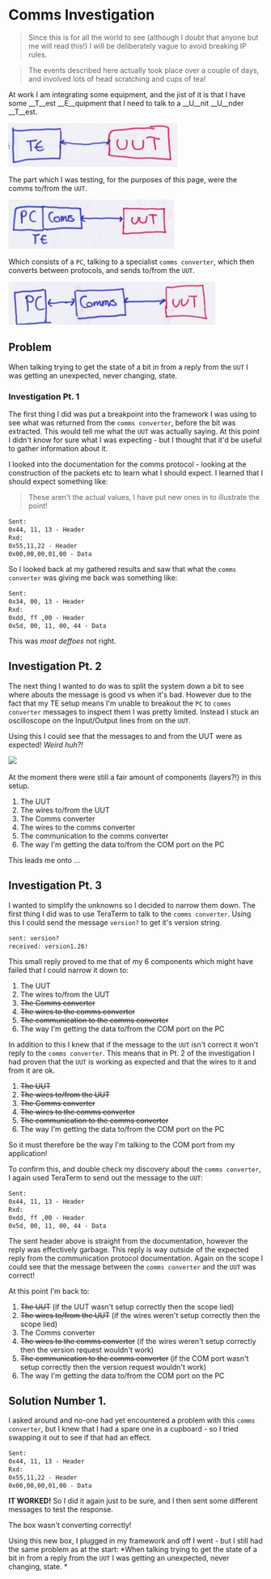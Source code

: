 # Comms Investigation

> Since this is for all the world to see (although I doubt that anyone but me will read this!) I will be deliberately vague to avoid breaking IP rules.

> The events described here actually took place over a couple of days, and involved lots of head scratching and cups of tea!

At work I am integrating some equipment, and the jist of it is that I have some __T__est __E__quipment that I need to talk to a __U__nit __U__nder __T__est.

<img src="overview_blck.jpg">

The part which I was testing, for the purposes of this page, were the comms to/from the `UUT`.

<img src="comms_blck1.jpg">

Which consists of a `PC`, talking to a specialist `comms converter`, which then converts between protocols, and sends to/from the `UUT`.

<img src="comms_blck2.jpg">

## Problem 

When talking trying to get the state of a bit in from a reply from the `UUT` I was getting an unexpected, never changing, state. 

### Investigation Pt. 1

The first thing I did was put a breakpoint into the framework I was using to see what was returned from the `comms converter`, before the bit was extracted. This would tell me what the `UUT` was actually saying. At this point I didn't know for sure what I was expecting - but I thought that it'd be useful to gather information about it. 

I looked into the documentation for the comms protocol - looking at the construction of the packets etc to learn what I should expect. I learned that I should expect something like:

> These aren't the actual values, I have put new ones in to illustrate the point!

```
Sent:
0x44, 11, 13 - Header
Rxd:
0x55,11,22 - Header
0x00,00,00,01,00 - Data
```

So I looked back at my gathered results and saw that what the `comms converter` was giving me back was something like:

```
Sent:
0x34, 00, 13 - Header
Rxd:
0xdd, ff ,00 - Header
0x5d, 00, 11, 00, 44 - Data
```

This was *most deffoes* not right. 

## Investigation Pt. 2

The next thing I wanted to do was to split the system down a bit to see where abouts the message is good vs when it's bad. However due to the fact that my TE setup means I'm unable to breakout the `PC` to `comms converter` messages to inspect them I was pretty limited. Instead I stuck an oscilloscope on the Input/Output lines from on the `UUT`. 

Using this I could see that the messages to and from the UUT were as expected! *Weird huh?!*

<img src="scope_blk1.jpg">

At the moment there were still a fair amount of components (layers?!) in this setup.

1. The UUT
2. The wires to/from the UUT
3. The Comms converter
4. The wires to the comms converter
5. The communication to the comms converter
6. The way I'm getting the data to/from the COM port on the PC

This leads me onto ...

## Investigation Pt. 3

I wanted to simplify the unknowns so I decided to narrow them down. The first thing I did was to use TeraTerm to talk to the `comms converter`. Using this I could send the message `version?` to get it's version string. 

```
sent: version?
received: version1.26!
```

This small reply proved to me that of my 6 components which might have failed that I could narrow it down to:

1. The UUT
2. The wires to/from the UUT
3. ~~The Comms converter~~
4. ~~The wires to the comms converter~~
5. ~~The communication to the comms converter~~
6. The way I'm getting the data to/from the COM port on the PC

In addition to this I knew that if the message to the `UUT` isn't correct it won't reply to the `comms converter`. This means that in Pt. 2 of the investigation I had proven that the `UUT` is working as expected and that the wires to it and from it are ok.

1. ~~The UUT~~
2. ~~The wires to/from the UUT~~
3. ~~The Comms converter~~
4. ~~The wires to the comms converter~~
5. ~~The communication to the comms converter~~
6. The way I'm getting the data to/from the COM port on the PC

So it must therefore be the way I'm talking to the COM port from my application! 

To confirm this, and double check my discovery about the `comms converter`, I again used TeraTerm to send out the message to the `UUT`:

```
Sent:
0x44, 11, 13 - Header
Rxd:
0xdd, ff ,00 - Header
0x5d, 00, 11, 00, 44 - Data
```

The sent header above is straight from the documentation, however the reply was effectively garbage. This reply is way outside of the expected reply from the communication protocol documentation. Again on the scope I could see that the message between the `comms converter` and the `UUT` was correct!

At this point I'm back to:
1. ~~The UUT~~ (if the UUT wasn't setup correctly then the scope lied)
2. ~~The wires to/from the UUT~~ (if the wires weren't setup correctly then the scope lied)
3. The Comms converter
4. ~~The wires to the comms converter~~ (if the wires weren't setup correctly then the version request wouldn't work)
5. ~~The communication to the comms converter~~ (if the COM port wasn't setup correctly then the version request wouldn't work)
6. The way I'm getting the data to/from the COM port on the PC

## Solution Number 1.

I asked around and no-one had yet encountered a problem with this `comms converter`, but I knew that I had a spare one in a cupboard - so I tried swapping it out to see if that had an effect.

```
Sent:
0x44, 11, 13 - Header
Rxd:
0x55,11,22 - Header
0x00,00,00,01,00 - Data
```

**IT WORKED!** So I did it again just to be sure, and I then sent some different messages to test the response. 

The box wasn't converting correctly!

Using this new box, I plugged in my framework and off I went - but I still had the same problem as at the start: *When talking trying to get the state of a bit in from a reply from the `UUT` I was getting an unexpected, never changing, state. *
